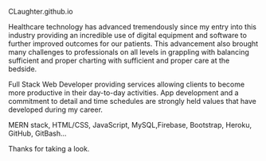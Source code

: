 CLaughter.github.io

Healthcare technology has advanced tremendously since my entry into this industry providing an incredible use of digital equipment and software to further improved
outcomes for our patients. This advancement also brought many challenges to professionals on all levels in grappling with balancing sufficient and proper charting
with sufficient and proper care at the bedside.

Full Stack Web Developer providing services allowing clients to become more productive in their day-to-day activities. App development and a commitment to detail and time schedules are strongly held values that have developed during my career.

MERN stack, HTML/CSS, JavaScript, MySQL,Firebase, Bootstrap, Heroku, GitHub, GitBash...

Thanks for taking a look.
